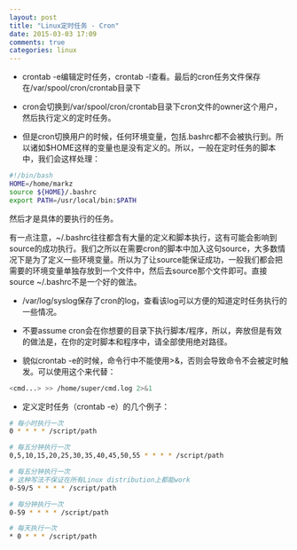 ```yaml
---
layout: post
title: "Linux定时任务 - Cron"
date: 2015-03-03 17:09
comments: true
categories: linux
---
```


- crontab -e编辑定时任务，crontab -l查看。最后的cron任务文件保存在/var/spool/cron/crontab目录下

- cron会切换到/var/spool/cron/crontab目录下cron文件的owner这个用户，然后执行定义的定时任务。

<!-- more -->

- 但是cron切换用户的时候，任何环境变量，包括.bashrc都不会被执行到。所以诸如$HOME这样的变量也是没有定义的。所以，一般在定时任务的脚本中，我们会这样处理：

``` bash
#!/bin/bash
HOME=/home/markz
source ${HOME}/.bashrc
export PATH=/usr/local/bin:$PATH
```

然后才是具体的要执行的任务。

有一点注意，~/.bashrc往往都含有大量的定义和脚本执行，这有可能会影响到source的成功执行。我们之所以在需要cron的脚本中加入这句source，大多数情况下是为了定义一些环境变量。所以为了让source能保证成功，一般我们都会把需要的环境变量单独存放到一个文件中，然后去source那个文件即可。直接source ~/.bashrc不是一个好的做法。

- /var/log/syslog保存了cron的log，查看该log可以方便的知道定时任务执行的一些情况。

- 不要assume cron会在你想要的目录下执行脚本/程序，所以，奔放但是有效的做法是，在你的定时脚本和程序中，请全部使用绝对路径。

- 貌似crontab -e的时候，命令行中不能使用>&，否则会导致命令不会被定时触发。可以使用这个来代替：

``` bash
<cmd...> >> /home/super/cmd.log 2>&1 
```

- 定义定时任务（crontab -e）的几个例子：

``` bash
# 每小时执行一次
0 * * * * /script/path

# 每五分钟执行一次
0,5,10,15,20,25,30,35,40,45,50,55 * * * * /script/path

# 每五分钟执行一次
# 这种写法不保证在所有Linux distribution上都能work
0-59/5 * * * * /script/path

# 每分钟执行一次
0-59 * * * * /script/path

# 每天执行一次
* 0 * * * /script/path
```
